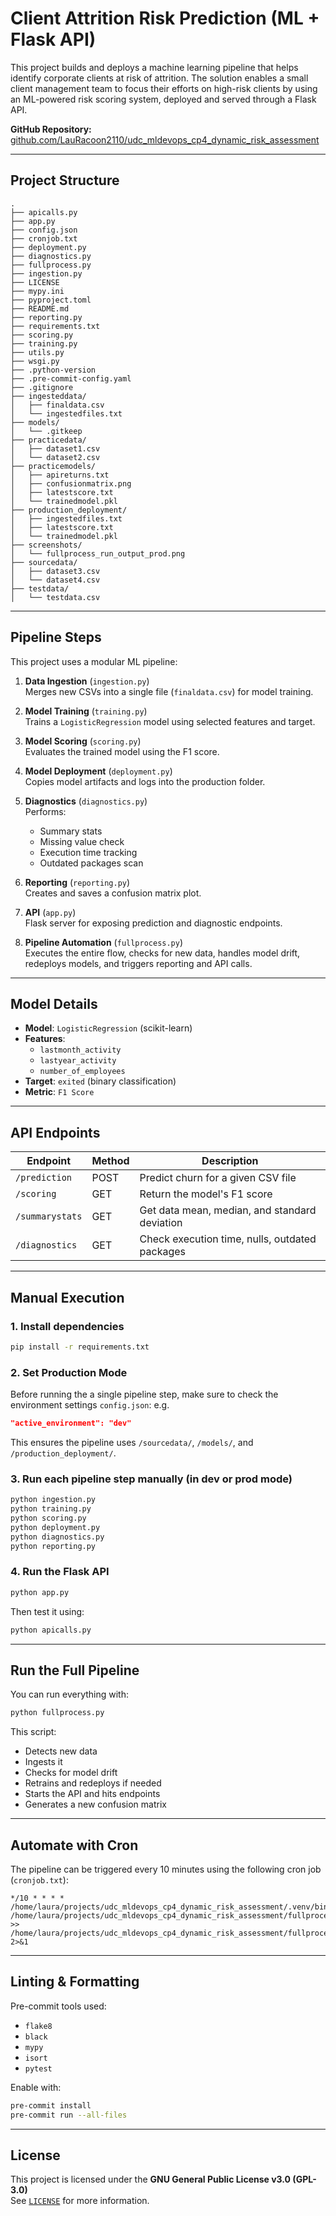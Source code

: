 # Client Attrition Risk Prediction (ML + Flask API)

This project builds and deploys a machine learning pipeline that helps identify corporate clients at risk of attrition. The solution enables a small client management team to focus their efforts on high-risk clients by using an ML-powered risk scoring system, deployed and served through a Flask API.

**GitHub Repository:**  
[github.com/LauRacoon2110/udc_mldevops_cp4_dynamic_risk_assessment](https://github.com/LauRacoon2110/udc_mldevops_cp4_dynamic_risk_assessment)

---

## Project Structure

```
.
├── apicalls.py
├── app.py
├── config.json
├── cronjob.txt
├── deployment.py
├── diagnostics.py
├── fullprocess.py
├── ingestion.py
├── LICENSE
├── mypy.ini
├── pyproject.toml
├── README.md
├── reporting.py
├── requirements.txt
├── scoring.py
├── training.py
├── utils.py
├── wsgi.py
├── .python-version
├── .pre-commit-config.yaml
├── .gitignore
├── ingesteddata/
│   ├── finaldata.csv
│   └── ingestedfiles.txt
├── models/
│   └── .gitkeep
├── practicedata/
│   ├── dataset1.csv
│   └── dataset2.csv
├── practicemodels/
│   ├── apireturns.txt
│   ├── confusionmatrix.png
│   ├── latestscore.txt
│   └── trainedmodel.pkl
├── production_deployment/
│   ├── ingestedfiles.txt
│   ├── latestscore.txt
│   └── trainedmodel.pkl
├── screenshots/
│   └── fullprocess_run_output_prod.png
├── sourcedata/
│   ├── dataset3.csv
│   └── dataset4.csv
├── testdata/
│   └── testdata.csv
```

---

## Pipeline Steps

This project uses a modular ML pipeline:

1. **Data Ingestion** (`ingestion.py`)  
   Merges new CSVs into a single file (`finaldata.csv`) for model training.

2. **Model Training** (`training.py`)  
   Trains a `LogisticRegression` model using selected features and target.

3. **Model Scoring** (`scoring.py`)  
   Evaluates the trained model using the F1 score.

4. **Model Deployment** (`deployment.py`)  
   Copies model artifacts and logs into the production folder.

5. **Diagnostics** (`diagnostics.py`)  
   Performs:
   - Summary stats
   - Missing value check
   - Execution time tracking
   - Outdated packages scan

6. **Reporting** (`reporting.py`)  
   Creates and saves a confusion matrix plot.

7. **API** (`app.py`)  
   Flask server for exposing prediction and diagnostic endpoints.

8. **Pipeline Automation** (`fullprocess.py`)  
   Executes the entire flow, checks for new data, handles model drift, redeploys models, and triggers reporting and API calls.

---

## Model Details

- **Model**: `LogisticRegression` (scikit-learn)
- **Features**:
  - `lastmonth_activity`
  - `lastyear_activity`
  - `number_of_employees`
- **Target**: `exited` (binary classification)
- **Metric**: `F1 Score`

---

## API Endpoints

| Endpoint         | Method | Description                                       |
|------------------|--------|---------------------------------------------------|
| `/prediction`     | POST   | Predict churn for a given CSV file               |
| `/scoring`        | GET    | Return the model's F1 score                      |
| `/summarystats`   | GET    | Get data mean, median, and standard deviation    |
| `/diagnostics`    | GET    | Check execution time, nulls, outdated packages   |

---

## Manual Execution

### 1. Install dependencies

```bash
pip install -r requirements.txt
```

### 2. Set Production Mode

Before running the a single pipeline step, make sure to check the environment settings `config.json`:
e.g. 

```json
"active_environment": "dev"
```

This ensures the pipeline uses `/sourcedata/`, `/models/`, and `/production_deployment/`.

### 3. Run each pipeline step manually (in dev or prod mode)

```bash
python ingestion.py
python training.py
python scoring.py
python deployment.py
python diagnostics.py
python reporting.py
```

### 4. Run the Flask API

```bash
python app.py
```

Then test it using:

```bash
python apicalls.py
```

---

## Run the Full Pipeline

You can run everything with:

```bash
python fullprocess.py
```

This script:
- Detects new data
- Ingests it
- Checks for model drift
- Retrains and redeploys if needed
- Starts the API and hits endpoints
- Generates a new confusion matrix

---

## Automate with Cron

The pipeline can be triggered every 10 minutes using the following cron job (`cronjob.txt`):

```cron
*/10 * * * * /home/laura/projects/udc_mldevops_cp4_dynamic_risk_assessment/.venv/bin/python /home/laura/projects/udc_mldevops_cp4_dynamic_risk_assessment/fullprocess.py >> /home/laura/projects/udc_mldevops_cp4_dynamic_risk_assessment/fullprocess.log 2>&1
```

---

## Linting & Formatting

Pre-commit tools used:

- `flake8`
- `black`
- `mypy`
- `isort`
- `pytest`

Enable with:

```bash
pre-commit install
pre-commit run --all-files
```

---

## License

This project is licensed under the **GNU General Public License v3.0 (GPL-3.0)**  
See [`LICENSE`](./LICENSE) for more information.
